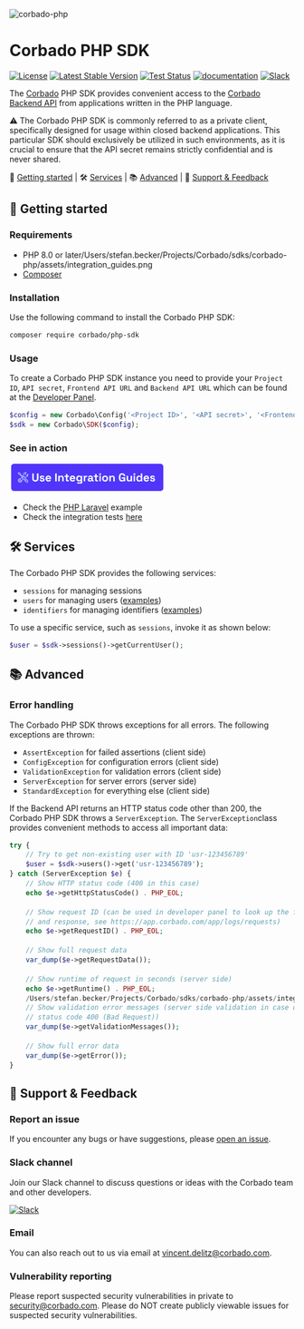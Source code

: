 ![corbado-php](https://github.com/corbado/corbado-php/assets/18458907/aa4f9df6-980b-4b24-bb2f-d71c0f480971)

# Corbado PHP SDK

[![License](https://poser.pugx.org/corbado/php-sdk/license.svg)](https://packagist.org/packages/corbado/php-sdk)
[![Latest Stable Version](http://poser.pugx.org/corbado/php-sdk/v)](https://packagist.org/packages/corbado/php-sdk)
[![Test Status](https://github.com/corbado/corbado-php/workflows/tests/badge.svg)](https://github.com/corbado/corbado-php/actions?query=workflow%3Atests)
[![documentation](https://img.shields.io/badge/documentation-Corbado_Backend_API_Reference-blue.svg)](https://apireference.cloud.corbado.io/backendapi-v2/)
[![Slack](https://img.shields.io/badge/slack-join%20chat-brightgreen.svg)](https://join.slack.com/t/corbado/shared_invite/zt-1b7867yz8-V~Xr~ngmSGbt7IA~g16ZsQ)

The [Corbado](https://www.corbado.com) PHP SDK provides convenient access to the [Corbado Backend API](https://apireference.cloud.corbado.io/backendapi-v2/) from applications written in the PHP language.

:warning: The Corbado PHP SDK is commonly referred to as a private client, specifically designed for usage within closed backend applications. This particular SDK should exclusively be utilized in such environments, as it is crucial to ensure that the API secret remains strictly confidential and is never shared.

:rocket: [Getting started](#rocket-getting-started) | :hammer_and_wrench: [Services](#hammer_and_wrench-services) | :books: [Advanced](#books-advanced) | :speech_balloon: [Support & Feedback](#speech_balloon-support--feedback)

## :rocket: Getting started

### Requirements

- PHP 8.0 or later/Users/stefan.becker/Projects/Corbado/sdks/corbado-php/assets/integration_guides.png
- [Composer](https://getcomposer.org/)

### Installation

Use the following command to install the Corbado PHP SDK:

```bash
composer require corbado/php-sdk
```

### Usage

To create a Corbado PHP SDK instance you need to provide your `Project ID`, `API secret`, `Frontend API URL` and `Backend API URL` which can be found at the [Developer Panel](https://app.corbado.com).

```PHP
$config = new Corbado\Config('<Project ID>', '<API secret>', '<Frontend API URL>', '<Backend API URL>');
$sdk = new Corbado\SDK($config);
```

### See in action

[![integration-guides](assets/integration_guides.png)](https://app.corbado.com/getting-started?search=php)

- Check the [PHP Laravel](https://github.com/corbado/passkeys-php-laravel) example
- Check the integration tests [here](tests/integration)

## :hammer_and_wrench: Services

The Corbado PHP SDK provides the following services:

- `sessions` for managing sessions
- `users` for managing users ([examples](tests/integration/User))
- `identifiers` for managing identifiers ([examples](tests/integration/Identifier))

To use a specific service, such as `sessions`, invoke it as shown below:

```PHP
$user = $sdk->sessions()->getCurrentUser();
``` 

## :books: Advanced

### Error handling

The Corbado PHP SDK throws exceptions for all errors. The following exceptions are thrown:

- `AssertException` for failed assertions (client side)
- `ConfigException` for configuration errors (client side)
- `ValidationException` for validation errors (client side)
- `ServerException` for server errors (server side)
- `StandardException` for everything else (client side)

If the Backend API returns an HTTP status code other than 200, the Corbado PHP SDK throws a `ServerException`. The `ServerException`class provides convenient methods to access all important data:

```PHP
try {
    // Try to get non-existing user with ID 'usr-123456789'
    $user = $sdk->users()->get('usr-123456789');
} catch (ServerException $e) {
    // Show HTTP status code (400 in this case)
    echo $e->getHttpStatusCode() . PHP_EOL;
    
    // Show request ID (can be used in developer panel to look up the full request
    // and response, see https://app.corbado.com/app/logs/requests)
    echo $e->getRequestID() . PHP_EOL;
    
    // Show full request data
    var_dump($e->getRequestData());
    
    // Show runtime of request in seconds (server side)
    echo $e->getRuntime() . PHP_EOL;
    /Users/stefan.becker/Projects/Corbado/sdks/corbado-php/assets/integration_guides.png
    // Show validation error messages (server side validation in case of HTTP
    // status code 400 (Bad Request))
    var_dump($e->getValidationMessages());
    
    // Show full error data
    var_dump($e->getError());
}
```

## :speech_balloon: Support & Feedback

### Report an issue

If you encounter any bugs or have suggestions, please [open an issue](https://github.com/corbado/corbado-php/issues/new).

### Slack channel

Join our Slack channel to discuss questions or ideas with the Corbado team and other developers.

[![Slack](https://img.shields.io/badge/slack-join%20chat-brightgreen.svg)](https://join.slack.com/t/corbado/shared_invite/zt-1b7867yz8-V~Xr~ngmSGbt7IA~g16ZsQ)

### Email

You can also reach out to us via email at vincent.delitz@corbado.com.

### Vulnerability reporting

Please report suspected security vulnerabilities in private to security@corbado.com. Please do NOT create publicly viewable issues for suspected security vulnerabilities.
